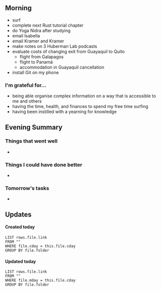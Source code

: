 ## Morning
- surf
- complete next Rust tutorial chapter
- do Yoga Nidra after studying
- email Isabella
- email Kramer and Kramer
- make notes on 3 Huberman Lab podcasts
- evaluate costs of changing exit from Guayaquil to Quito
	- flight from Galapagos
	- flight to Panamá
	- accommodation in Guayaquil cancellation 
- install Git on my phone

### I'm grateful for...
- being able organise complex information on a way that is accessible to me and others
- having the time, health, and finances to spend my free time surfing
- having been instilled with a yearning for knowledge

## Evening Summary

### Things that went well
- 

### Things I could have done better
- 

### Tomorrow's tasks
- 

## Updates 
#### Created today
```dataview
LIST rows.file.link
FROM ""
WHERE file.cday = this.file.cday
GROUP BY file.folder
```

#### Updated today
```dataview
LIST rows.file.link
FROM ""
WHERE file.mday = this.file.cday
GROUP BY file.folder
```
